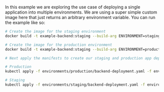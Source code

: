 In this example we are exploring the use case of deploying a single application into multiple environments.  We are using a super simple custom image here that just returns an arbitrary environment variable. You can run the example like so:

```BASH
# Create the image for the staging environment
docker build -t example-backend:staging --build-arg ENVIRONMENT=staging .

# Create the image for the production environment
docker build -t example-backend:staging --build-arg ENVIRONMENT=production .

# Next apply the manifests to create our staging and production app deployments

# Production
kubectl apply -f environments/production/backend-deployment.yaml -f environments/production/backend-service.yaml -f environments/production/frontend-deployment.yaml -f environments/production/frontend-service.yaml

# Staging
kubectl apply -f environments/staging/backend-deployment.yaml -f environments/staging/backend-service.yaml -f environments/staging/frontend-deployment.yaml -f environments/staging/frontend-service.yaml
    
```
